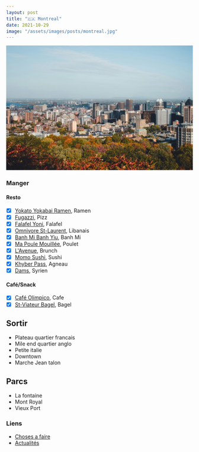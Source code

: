 ```yaml
---
layout: post
title: "🇨🇦 Montreal"
date: 2021-10-29
image: "/assets/images/posts/montreal.jpg"
---
```


![montreal](/assets/images/posts/montreal.jpg)

### Manger

#### Resto

- [x] [Yokato Yokabai Ramen](https://maps.app.goo.gl/wNpuGptMtjBcCRZw9), Ramen
- [x] [Fugazzi](https://maps.app.goo.gl/QCwmUTDBCx2idkrZ7), Pizz
- [x] [Falafel Yoni](https://maps.app.goo.gl/3eksnah4bXBjh4M5A), Falafel
- [x] [Omnivore St-Laurent](https://maps.app.goo.gl/VUJgTarp2KJDM8Wt7), Libanais
- [x] [Banh Mi Banh Yiu](https://maps.app.goo.gl/xQEz4mK9aoRwEuv67), Banh Mi
- [x] [Ma Poule Mouillée](https://maps.app.goo.gl/7WweF25JdHbsG9ui8), Poulet
- [x] [L'Avenue](https://maps.app.goo.gl/wNpuGptMtjBcCRZw9), Brunch
- [x] [Momo Sushi](https://maps.app.goo.gl/GdXXD5XsQ7q8HWCX9), Sushi
- [x] [Khyber Pass](https://maps.app.goo.gl/zv1HXJDYUjta8Qzr8), Agneau
- [x] [Dams](https://maps.app.goo.gl/yLk7US1scDDZm5t46), Syrien

#### Café/Snack

- [x] [Café Olimpico](https://maps.app.goo.gl/DaepvBm6mn9amSo47), Cafe
- [x] [St-Viateur Bagel](https://maps.app.goo.gl/QQsuJ814NMX45jZh7), Bagel

## Sortir

- Plateau quartier francais
- Mile end quartier anglo
- Petite italie
- Downtown
- Marche Jean talon

## Parcs

- La fontaine
- Mont Royal
- Vieux Port

### Liens

- [Choses a faire](https://www.viree-malin.fr/visiter-montreal-5-jours/)
- [Actualités](https://www.mtlblog.com)
